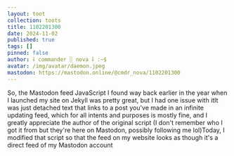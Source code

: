 ```yaml
---
layout: toot
collection: toots
title: 1102201300
date: 2024-11-02
published: true
tags: []
pinned: false
author: ⸸ commander ░ nova ⸸ :~$
avatar: /img/avatar/daemon.jpeg
mastodon: https://mastodon.online/@cmdr_nova/1102201300
---
```


So, the Mastodon feed JavaScript I found way back earlier in the year when I launched my site on Jekyll was pretty great, but I had one issue with itIt was just detached text that links to a post you've made in an infinite updating feed, which for all intents and purposes is mostly fine, and I greatly appreciate the author of the original script (I don't remember who I got it from but they're here on Mastodon, possibly following me lol)Today, I modified that script so that the feed on my website looks as though it's a direct feed of my Mastodon account
